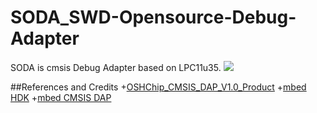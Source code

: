 # SODA_SWD-Opensource-Debug-Adapter
SODA is cmsis Debug Adapter based on LPC11u35.
![](http://exploreembedded.com/wiki/images/3/36/SODA.jpg)

##References and Credits
+[OSHChip_CMSIS_DAP_V1.0_Product](http://oshchip.org/products/OSHChip_CMSIS_DAP_V1.0_Product)
+[mbed HDK](https://developer.mbed.org/teams/mbed/code/mbed-HDK/)
+[mbed CMSIS DAP](https://github.com/mbedmicro/CMSIS-DAP)
